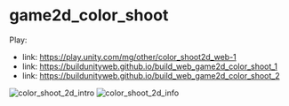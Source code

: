# game2d_color_shoot

Play:
- link: https://play.unity.com/mg/other/color_shoot2d_web-1
- link: https://buildunityweb.github.io/build_web_game2d_color_shoot_1
- link: https://buildunityweb.github.io/build_web_game2d_color_shoot_2

![color_shoot_2d_intro](https://user-images.githubusercontent.com/62178856/215103523-dc76d582-32e1-4382-8779-7d0e5102d53d.png)
![color_shoot_2d_info](https://user-images.githubusercontent.com/62178856/215103539-257ed7f1-2100-4d9b-8080-2a24a56f95b0.png)
